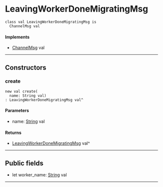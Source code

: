 # LeavingWorkerDoneMigratingMsg

```pony
class val LeavingWorkerDoneMigratingMsg is
  ChannelMsg val
```

#### Implements

* [ChannelMsg](wallaroo-core-messages-ChannelMsg) val

---

## Constructors

### create

```pony
new val create(
  name: String val)
: LeavingWorkerDoneMigratingMsg val^
```
#### Parameters

*   name: [String](builtin-String) val

#### Returns

* [LeavingWorkerDoneMigratingMsg](wallaroo-core-messages-LeavingWorkerDoneMigratingMsg) val^

---

## Public fields

* let worker_name: [String](builtin-String) val

---

